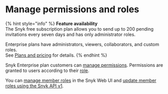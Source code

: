 # Manage permissions and roles

{% hint style="info" %}
**Feature availability**\
The Snyk free subscription plan allows you to send up to 200 pending invitations every seven days and has only administrator roles.

Enterprise plans have administrators, viewers, collaborators, and custom roles.\
See [Plans and pricing](https://snyk.io/plans/) for details.
{% endhint %}

Snyk Enterprise plan customers can [manage permissions](permissions-associated-with-each-pre-defined-role.md). Permissions are granted to users according to their [role](manage-member-roles.md).

You can [manage member roles](manage-member-roles.md) in the Snyk Web UI and [update member roles using the Snyk API v1](../manage-users-and-permissions/update-member-roles-via-api.md).

